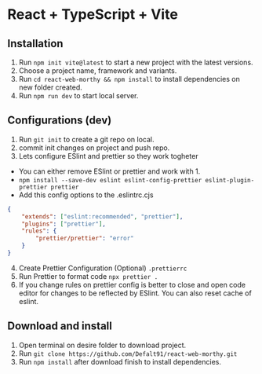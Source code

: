 # React + TypeScript + Vite

## Installation

1. Run `npm init vite@latest` to start a new project with the latest versions.
2. Choose a project name, framework and variants.
3. Run `cd react-web-morthy && npm install` to install dependencies on new folder created.
4. Run `npm run dev` to start local server.

## Configurations (dev)

1. Run `git init` to create a git repo on local.
2. commit init changes on project and push repo.
3. Lets configure ESlint and prettier so they work togheter

- You can either remove ESlint or prettier and work with 1.
- `npm install --save-dev eslint eslint-config-prettier eslint-plugin-prettier prettier`
- Add this config options to the .eslintrc.cjs

```json
{
	"extends": ["eslint:recommended", "prettier"],
	"plugins": ["prettier"],
	"rules": {
		"prettier/prettier": "error"
	}
}
```

4. Create Prettier Configuration (Optional) `.prettierrc`
5. Run Prettier to format code `npx prettier .`
6. If you change rules on prettier config is better to close and open code editor for changes to be reflected by ESlint. You can also reset cache of eslint.

## Download and install

1. Open terminal on desire folder to download project.
2. Run `git clone https://github.com/Defalt91/react-web-morthy.git`
3. Run `npm install` after download finish to install dependencies.

